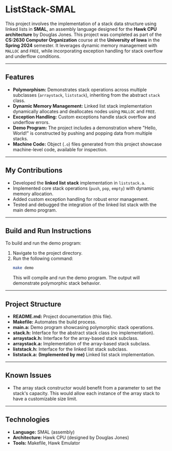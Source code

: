 # ListStack-SMAL

This project involves the implementation of a stack data structure using linked lists in **SMAL**, an assembly language designed for the **Hawk CPU architecture** by Douglas Jones. This project was completed as part of the **CS:2630 Computer Organization** course at the **University of Iowa** in the **Spring 2024** semester. It leverages dynamic memory management with `MALLOC` and `FREE`, while incorporating exception handling for stack overflow and underflow conditions.

---

## Features
- **Polymorphism:** Demonstrates stack operations across multiple subclasses (`arraystack`, `liststack`), inheriting from the abstract `stack` class.
- **Dynamic Memory Management:** Linked list stack implementation dynamically allocates and deallocates nodes using `MALLOC` and `FREE`.
- **Exception Handling:** Custom exceptions handle stack overflow and underflow errors.
- **Demo Program:** The project includes a demonstration where "Hello, World!" is constructed by pushing and popping data from multiple stacks.
- **Machine Code:** Object (`.o`) files generated from this project showcase machine-level code, available for inspection.

---

## My Contributions
- Developed the **linked list stack** implementation in `liststack.a`.
- Implemented core stack operations (`push`, `pop`, `empty`) with dynamic memory allocation.
- Added custom exception handling for robust error management.
- Tested and debugged the integration of the linked list stack with the main demo program.

---

## Build and Run Instructions
To build and run the demo program:
1. Navigate to the project directory.
2. Run the following command:
   ```sh
   make demo
   ```
   This will compile and run the demo program. The output will demonstrate polymorphic stack behavior.

---

## Project Structure
- **README.md:** Project documentation (this file).
- **Makefile:** Automates the build process.
- **main.a:** Demo program showcasing polymorphic stack operations.
- **stack.h:** Interface for the abstract stack class (no implementation).
- **arraystack.h:** Interface for the array-based stack subclass.
- **arraystack.a:** Implementation of the array-based stack subclass.
- **liststack.h:** Interface for the linked list stack subclass.
- **liststack.a:** **(Implemented by me)** Linked list stack implementation.

---

## Known Issues
- The array stack constructor would benefit from a parameter to set the stack's capacity. This would allow each instance of the array stack to have a customizable size limit.

---

## Technologies
- **Language:** SMAL (assembly)
- **Architecture:** Hawk CPU (designed by Douglas Jones)
- **Tools:** Makefile, Hawk Emulator
